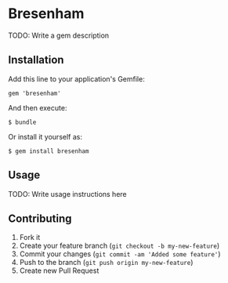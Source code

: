 # Bresenham

TODO: Write a gem description

## Installation

Add this line to your application's Gemfile:

    gem 'bresenham'

And then execute:

    $ bundle

Or install it yourself as:

    $ gem install bresenham

## Usage

TODO: Write usage instructions here

## Contributing

1. Fork it
2. Create your feature branch (`git checkout -b my-new-feature`)
3. Commit your changes (`git commit -am 'Added some feature'`)
4. Push to the branch (`git push origin my-new-feature`)
5. Create new Pull Request
